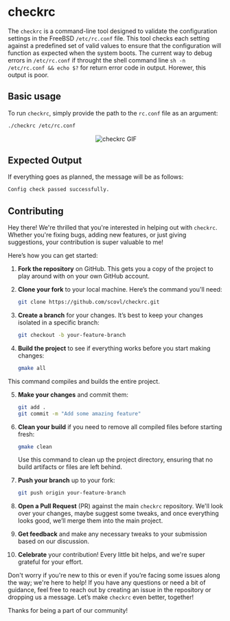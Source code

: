 # checkrc

The `checkrc` is a command-line tool designed to validate the configuration settings in the FreeBSD `/etc/rc.conf` file. This tool checks each setting against a predefined set of valid values to ensure that the configuration will function as expected when the system boots. The current way to debug errors in `/etc/rc.conf` if throught the shell command line `sh -n /etc/rc.conf && echo $?` for return error code in output. Horewer, this output is poor.

## Basic usage

To run `checkrc`, simply provide the path to the `rc.conf` file as an argument:

```bash
./checkrc /etc/rc.conf
```

<p align="center">
  <img src="https://raw.githubusercontent.com/scovl/checkrc/main/checkrc.gif" alt="checkrc GIF">
</p>


## Expected Output


If everything goes as planned, the message will be as follows:

```bash
Config check passed successfully.
```

## Contributing

Hey there! We're thrilled that you're interested in helping out with `checkrc`. Whether you're fixing bugs, adding new features, or just giving suggestions, your contribution is super valuable to me!

Here’s how you can get started:

1. **Fork the repository** on GitHub. This gets you a copy of the project to play around with on your own GitHub account.

2. **Clone your fork** to your local machine. Here’s the command you'll need:

   ```bash
   git clone https://github.com/scovl/checkrc.git
   ```

3. **Create a branch** for your changes. It’s best to keep your changes isolated in a specific branch:

   ```bash
   git checkout -b your-feature-branch
   ```

4. **Build the project** to see if everything works before you start making changes:

   ```bash
   gmake all
   ```
This command compiles and builds the entire project.

5. **Make your changes** and commit them:
   ```bash
   git add .
   git commit -m "Add some amazing feature"
   ```

6. **Clean your build** if you need to remove all compiled files before starting fresh:
   ```bash
   gmake clean
   ```
   Use this command to clean up the project directory, ensuring that no build artifacts or files are left behind.

7. **Push your branch** up to your fork:
   ```bash
   git push origin your-feature-branch
   ```

8. **Open a Pull Request** (PR) against the main `checkrc` repository. We'll look over your changes, maybe suggest some tweaks, and once everything looks good, we’ll merge them into the main project.

9. **Get feedback** and make any necessary tweaks to your submission based on our discussion.

10. **Celebrate** your contribution! Every little bit helps, and we're super grateful for your effort.

Don't worry if you're new to this or even if you’re facing some issues along the way; we're here to help! If you have any questions or need a bit of guidance, feel free to reach out by creating an issue in the repository or dropping us a message. Let’s make `checkrc` even better, together!

Thanks for being a part of our community!
